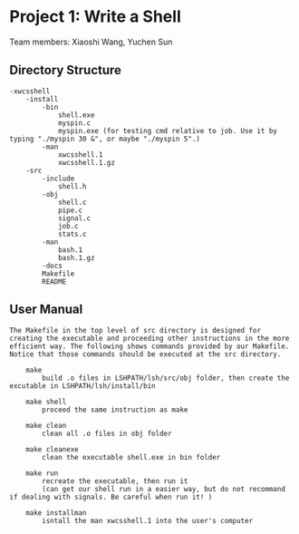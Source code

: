 # Project 1: Write a Shell

Team members: Xiaoshi Wang, Yuchen Sun

## Directory Structure
```
-xwcsshell
	-install
		-bin
			shell.exe
			myspin.c
			myspin.exe (for testing cmd relative to job. Use it by typing "./myspin 30 &", or maybe "./myspin 5".)
		-man
			xwcsshell.1
			xwcsshell.1.gz
	-src
		-include
			shell.h
		-obj
			shell.c
			pipe.c
			signal.c
			job.c
			stats.c
		-man
			bash.1
			bash.1.gz
		-docs
		Makefile
		README
```

## User Manual
	The Makefile in the top level of src directory is designed for creating the executable and proceeding other instructions in the more efficient way. The following shows commands provided by our Makefile. Notice that those commands should be executed at the src directory.

```
	make
		build .o files in LSHPATH/lsh/src/obj folder, then create the excutable in LSHPATH/lsh/install/bin

	make shell
		proceed the same instruction as make

	make clean
		clean all .o files in obj folder

	make cleanexe
		clean the executable shell.exe in bin folder

	make run
		recreate the executable, then run it
		(can get our shell run in a easier way, but do not recommand if dealing with signals. Be careful when run it! )

	make installman
		isntall the man xwcsshell.1 into the user's computer
```
